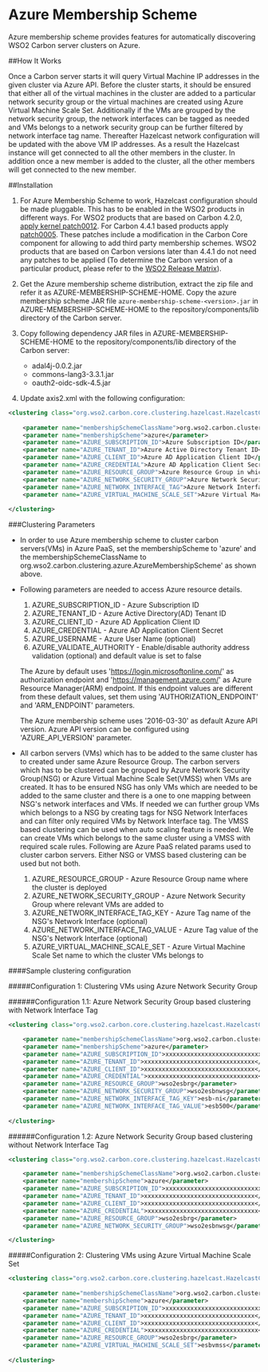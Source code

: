 # Azure Membership Scheme

Azure membership scheme provides features for automatically discovering WSO2 Carbon server clusters on Azure.

##How It Works

Once a Carbon server starts it will query Virtual Machine IP addresses in the given cluster via Azure API. Before the cluster starts, it should be ensured that either all of the virtual machines in the cluster are added to a particular network security group or the virtual machines are created using Azure Virtual Machine Scale Set. Additionally if the VMs are grouped by the network security group, the network interfaces can be tagged as needed and VMs belongs to a network security group can be further filtered by network interface tag name. Thereafter Hazelcast network configuration will be updated with the above VM IP addresses. As a result the Hazelcast instance will get connected to all the other members in the cluster. In addition once a new member is added to the cluster, all the other members will get connected to the new member.

##Installation

1. For Azure Membership Scheme to work, Hazelcast configuration should be made pluggable. This has to be enabled in the WSO2 products in different ways. For WSO2 products that are based on Carbon 4.2.0, [apply kernel patch0012](https://docs.wso2.com/display/Carbon420/Applying+a+Patch+to+the+Kernel). For Carbon 4.4.1 based products apply [patch0005](http://product-dist.wso2.com/downloads/carbon/4.4.1/patch0005/WSO2-CARBON-PATCH-4.4.1-0005.zip). These patches include a modification in the Carbon Core component for allowing to add third party membership schemes. WSO2 products that are based on Carbon versions later than 4.4.1 do not need any patches to be applied (To determine the Carbon version of a particular product, please refer to the [WSO2 Release Matrix](http://wso2.com/products/carbon/release-matrix/)).

2. Get the Azure membership scheme distribution, extract the zip file and refer it as AZURE-MEMBERSHIP-SCHEME-HOME. Copy the azure membership scheme JAR file `azure-membership-scheme-<version>.jar` in AZURE-MEMBERSHIP-SCHEME-HOME to the repository/components/lib directory of the Carbon server.

3. Copy following dependency JAR files in AZURE-MEMBERSHIP-SCHEME-HOME to the repository/components/lib directory of the Carbon server:
    * adal4j-0.0.2.jar
    * commons-lang3-3.3.1.jar
    * oauth2-oidc-sdk-4.5.jar

4. Update axis2.xml with the following configuration:
 
```xml
<clustering class="org.wso2.carbon.core.clustering.hazelcast.HazelcastClusteringAgent" enable="true">
    
    <parameter name="membershipSchemeClassName">org.wso2.carbon.clustering.azure.AzureMembershipScheme</parameter>
    <parameter name="membershipScheme">azure</parameter>
    <parameter name="AZURE_SUBSCRIPTION_ID">Azure Subscription ID</parameter>
    <parameter name="AZURE_TENANT_ID">Azure Active Directory Tenant ID</parameter>
    <parameter name="AZURE_CLIENT_ID">Azure AD Application Client ID</parameter>
    <parameter name="AZURE_CREDENTIAL">Azure AD Application Client Secret</parameter>
    <parameter name="AZURE_RESOURCE_GROUP">Azure Resource Group in which your cluster is deployed</parameter>
    <parameter name="AZURE_NETWORK_SECURITY_GROUP">Azure Network Security Group of cluster VMs</parameter>
    <parameter name="AZURE_NETWORK_INTERFACE_TAG">Azure Network Interface Tag name of the VMs in the cluster</parameter>
    <parameter name="AZURE_VIRTUAL_MACHINE_SCALE_SET">Azure Virtual Machine Scale Set name to which the cluster VMs belongs to</parameter>
  
</clustering> 
```
  
###Clustering Parameters

* In order to use Azure membership scheme to cluster carbon servers(VMs) in Azure PaaS, set the membershipScheme to 'azure' and the membershipSchemeClassName to org.wso2.carbon.clustering.azure.AzureMembershipScheme' as shown above.

* Following parameters are needed to access Azure resource details.
    1. AZURE_SUBSCRIPTION_ID - Azure Subscription ID
    2. AZURE_TENANT_ID - Azure Active Directory(AD) Tenant ID
    3. AZURE_CLIENT_ID - Azure AD Application Client ID
    4. AZURE_CREDENTIAL - Azure AD Application Client Secret
    5. AZURE_USERNAME - Azure User Name (optional)
    6. AZURE_VALIDATE_AUTHORITY - Enable/disable authority address validation (optional) and default value is set to false
   
   The Azure by default uses 'https://login.microsoftonline.com/' as authorization endpoint and 'https://management.azure.com/' as Azure Resource Manager(ARM) endpoint. If this endpoint values are different from these default values, set them using 'AUTHORIZATION_ENDPOINT' and 'ARM_ENDPOINT' parameters.
      
   The Azure membership scheme uses '2016-03-30' as default Azure API version. Azure API version can be configured using 'AZURE_API_VERSION' parameter.
   

* All carbon servers (VMs) which has to be added to the same cluster has to created under same Azure Resource Group. The carbon servers which has to be clustered can be grouped by Azure Network Security Group(NSG) or Azure Virtual Machine Scale Set(VMSS) when VMs are created.
It has to be ensured NSG has only VMs which are needed to be added to the same cluster and there is a one to one mapping between NSG's network interfaces and VMs. If needed we can further group VMs which belongs to a NSG by creating tags for NSG Network Interfaces and can filter only required VMs by Network Interface tag.
The VMSS based clustering can be used when auto scaling feature is needed. We can create VMs which belongs to the same cluster using a VMSS with required scale rules. Following are Azure PaaS related params used to cluster carbon servers. Either NSG or VMSS based clustering can be used but not both.
    1. AZURE_RESOURCE_GROUP - Azure Resource Group name where the cluster is deployed
    2. AZURE_NETWORK_SECURITY_GROUP - Azure Network Security Group where relevant VMs are added to
    3. AZURE_NETWORK_INTERFACE_TAG_KEY - Azure Tag name of the NSG's Network Interface (optional)
    4. AZURE_NETWORK_INTERFACE_TAG_VALUE - Azure Tag value of the NSG's Network Interface (optional)
    5. AZURE_VIRTUAL_MACHINE_SCALE_SET - Azure Virtual Machine Scale Set name to which the cluster VMs belongs to


####Sample clustering configuration
  
#####Configuration 1: Clustering VMs using Azure Network Security Group 

######Configuration 1.1: Azure Network Security Group based clustering with Network Interface Tag

```xml
<clustering class="org.wso2.carbon.core.clustering.hazelcast.HazelcastClusteringAgent" enable="true">

    <parameter name="membershipSchemeClassName">org.wso2.carbon.clustering.azure.AzureMembershipScheme</parameter>
    <parameter name="membershipScheme">azure</parameter>
    <parameter name="AZURE_SUBSCRIPTION_ID">xxxxxxxxxxxxxxxxxxxxxxxxxxxxxxx</parameter>
    <parameter name="AZURE_TENANT_ID">xxxxxxxxxxxxxxxxxxxxxxxxxxxxxxx</parameter>
    <parameter name="AZURE_CLIENT_ID">xxxxxxxxxxxxxxxxxxxxxxxxxxxxxxx</parameter>
    <parameter name="AZURE_CREDENTIAL">xxxxxxxxxxxxxxxxxxxxxxxxxxxxxxx</parameter>
    <parameter name="AZURE_RESOURCE_GROUP">wso2esbrg</parameter>
    <parameter name="AZURE_NETWORK_SECURITY_GROUP">wso2esbnwsg</parameter>
    <parameter name="AZURE_NETWORK_INTERFACE_TAG_KEY">esb-ni</parameter>
    <parameter name="AZURE_NETWORK_INTERFACE_TAG_VALUE">esb500</parameter>
 
</clustering>
```

######Configuration 1.2: Azure Network Security Group based clustering without Network Interface Tag
  
```xml
<clustering class="org.wso2.carbon.core.clustering.hazelcast.HazelcastClusteringAgent" enable="true">

    <parameter name="membershipSchemeClassName">org.wso2.carbon.clustering.azure.AzureMembershipScheme</parameter>
    <parameter name="membershipScheme">azure</parameter>
    <parameter name="AZURE_SUBSCRIPTION_ID">xxxxxxxxxxxxxxxxxxxxxxxxxxxxxxx</parameter>
    <parameter name="AZURE_TENANT_ID">xxxxxxxxxxxxxxxxxxxxxxxxxxxxxxx</parameter>
    <parameter name="AZURE_CLIENT_ID">xxxxxxxxxxxxxxxxxxxxxxxxxxxxxxx</parameter>
    <parameter name="AZURE_CREDENTIAL">xxxxxxxxxxxxxxxxxxxxxxxxxxxxxxx</parameter>
    <parameter name="AZURE_RESOURCE_GROUP">wso2esbrg</parameter>
    <parameter name="AZURE_NETWORK_SECURITY_GROUP">wso2esbnwsg</parameter>

</clustering>
```

  
#####Configuration 2: Clustering VMs using Azure Virtual Machine Scale Set
  
```xml
<clustering class="org.wso2.carbon.core.clustering.hazelcast.HazelcastClusteringAgent" enable="true">
 
    <parameter name="membershipSchemeClassName">org.wso2.carbon.clustering.azure.AzureMembershipScheme</parameter>
    <parameter name="membershipScheme">azure</parameter>
    <parameter name="AZURE_SUBSCRIPTION_ID">xxxxxxxxxxxxxxxxxxxxxxxxxxxxxxx</parameter>
    <parameter name="AZURE_TENANT_ID">xxxxxxxxxxxxxxxxxxxxxxxxxxxxxxx</parameter>
    <parameter name="AZURE_CLIENT_ID">xxxxxxxxxxxxxxxxxxxxxxxxxxxxxxx</parameter>
    <parameter name="AZURE_CREDENTIAL">xxxxxxxxxxxxxxxxxxxxxxxxxxxxxxx</parameter>
    <parameter name="AZURE_RESOURCE_GROUP">wso2esbrg</parameter>
    <parameter name="AZURE_VIRTUAL_MACHINE_SCALE_SET">esbvmss</parameter>
 
</clustering>
```
